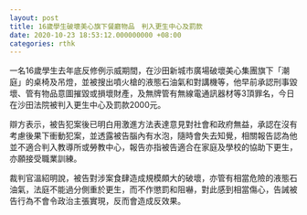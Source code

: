 ```yaml
---
layout: post
title: 16歲學生破壞美心旗下餐廳物品　判入更生中心及罰款
date: 2020-10-23 18:53:12.000000000 +08:00
categories: rthk
---
```


一名16歲學生去年底反修例示威期間，在沙田新城市廣場破壞美心集團旗下「潮庭」的桌椅及吊燈，並被搜出噴火槍的液態石油氣和對講機等，他早前承認刑事毀壞、管有物品意圖摧毀或損壞財產，及無牌管有無線電通訊器材等3頂罪名，今日在沙田法院被判入更生中心及罰款2000元。

辯方表示，被告犯案後已明白用激進方法表達意見對社會和政府無益，承認在沒有考慮後果下衝動犯案，並透露被告腦內有水泡，隨時會失去知覺，相關報告認為他並不適合判入教導所或勞教中心，報告亦指被告適合在家庭及學校的協助下更生，亦願接受職業訓練。

裁判官溫紹明說，被告對涉案食肆造成規模頗大的破壞，亦管有相當危險的液態石油氣，法庭不能過分側重於更生，而不作懲罰和阻嚇，對此感到相當傷心，告誡被告行為不會令政治主張實現，反而會造成反效果。
